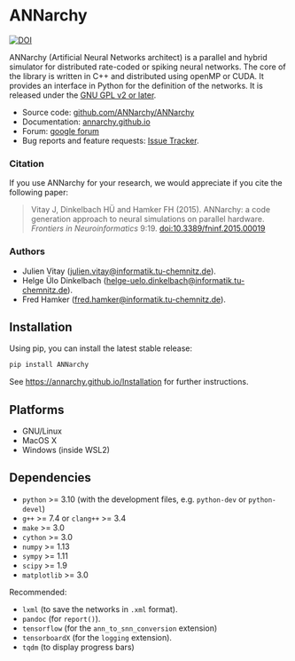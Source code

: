 # ANNarchy 

[![DOI](https://zenodo.org/badge/57382690.svg)](https://zenodo.org/badge/latestdoi/57382690)


ANNarchy (Artificial Neural Networks architect) is a parallel and hybrid simulator for distributed rate-coded or spiking neural networks. The core of the library is written in C++ and distributed using openMP or CUDA. It provides an interface in Python for the definition of the networks. It is released under the [GNU GPL v2 or later](http://www.gnu.org/licenses/gpl.html).

* Source code: [github.com/ANNarchy/ANNarchy](https://github.com/ANNarchy/ANNarchy)
* Documentation: [annarchy.github.io](https://annarchy.github.io)
* Forum: [google forum](https://groups.google.com/forum/#!forum/annarchy)
* Bug reports and feature requests: [Issue Tracker](https://github.com/ANNarchy/ANNarchy/issues).

### Citation

If you use ANNarchy for your research, we would appreciate if you cite the following paper:

> Vitay J, Dinkelbach HÜ and Hamker FH (2015). ANNarchy: a code generation approach to neural simulations on parallel hardware. *Frontiers in Neuroinformatics* 9:19. [doi:10.3389/fninf.2015.00019](http://dx.doi.org/10.3389/fninf.2015.00019)

### Authors

* Julien Vitay (julien.vitay@informatik.tu-chemnitz.de).
* Helge Ülo Dinkelbach (helge-uelo.dinkelbach@informatik.tu-chemnitz.de).
* Fred Hamker (fred.hamker@informatik.tu-chemnitz.de).

## Installation

Using pip, you can install the latest stable release:

```bash
pip install ANNarchy
```

See <https://annarchy.github.io/Installation> for further instructions.

## Platforms

* GNU/Linux
* MacOS X
* Windows (inside WSL2)

## Dependencies

* `python` \>= 3.10 (with the development files, e.g. `python-dev` or `python-devel`)
* `g++` \>= 7.4 or `clang++` \>= 3.4
* `make` \>= 3.0
* `cython` \>= 3.0
* `numpy` \>= 1.13
* `sympy` \>= 1.11
* `scipy` \>= 1.9
* `matplotlib` \>= 3.0

Recommended:

* `lxml` (to save the networks in `.xml` format).
* `pandoc` (for `report()`).
* `tensorflow` (for the `ann_to_snn_conversion` extension)
* `tensorboardX` (for the `logging` extension).
* `tqdm` (to display progress bars)